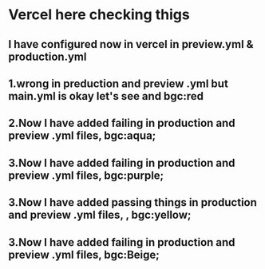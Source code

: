 # Vercel here checking thigs

## I have configured now in vercel in **preview.yml** & **production.yml** 

## 1.wrong in preduction and preview .yml but main.yml is okay let's see and bgc:red
## 2.Now I have added failing in production and preview .yml files, bgc:aqua; 
## 3.Now I have added failing in production and preview .yml files, bgc:**purple**; 
## 3.Now I have added passing things in production and preview .yml files, , bgc:yellow; 
## 3.Now I have added failing in production and preview .yml files, bgc:**Beige**; 
